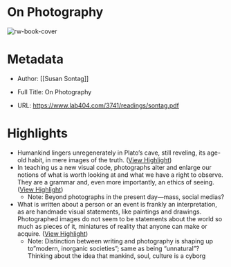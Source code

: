 # On Photography

![rw-book-cover](https://readwise-assets.s3.amazonaws.com/static/images/article2.74d541386bbf.png)

# Metadata
- Author: [[Susan Sontag]]
- Full Title: On Photography

- URL: https://www.lab404.com/3741/readings/sontag.pdf

# Highlights
- Humankind lingers unregenerately in Plato’s cave, still reveling, its age-old habit, in mere images of the truth. ([View Highlight](https://read.readwise.io/read/01hqpdtfvj0gfsbwn9xt223e2d))
- In teaching us a new visual code, photographs alter and enlarge our notions of what is worth looking at and what we have a right to observe. They are a grammar and, even more importantly, an ethics of seeing. ([View Highlight](https://read.readwise.io/read/01hqpdvqdk2evrcfypx6sh0hzv))
    - Note: Beyond photographs in the present day—mass, social medias?
- What is written about a person or an event is frankly an interpretation, as are handmade visual statements, like paintings and drawings. Photographed images do not seem to be statements about the world so much as pieces of it, miniatures of reality that anyone can make or acquire. ([View Highlight](https://read.readwise.io/read/01hqpdzhz5g08rw6zq6v1nnz3s))
    - Note: Distinction between writing and photography is shaping up to”modern, inorganic societies”; same as being “unnatural”? Thinking about the idea that mankind, soul, culture is a cyborg

